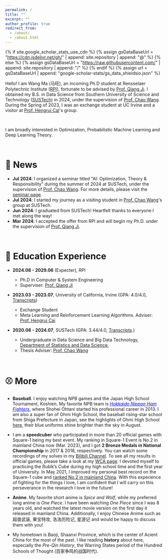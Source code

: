 ```yaml
---
permalink: /
title: ""
excerpt: ""
author_profile: true
redirect_from: 
  - /about/
  - /about.html
---
```


{% if site.google_scholar_stats_use_cdn %}
{% assign gsDataBaseUrl = "https://cdn.jsdelivr.net/gh/" | append: site.repository | append: "@" %}
{% else %}
{% assign gsDataBaseUrl = "https://raw.githubusercontent.com/" | append: site.repository | append: "/" %}
{% endif %}
{% assign url = gsDataBaseUrl | append: "google-scholar-stats/gs_data_shieldsio.json" %}

<span class='anchor' id='about-me'></span>

Hello! I am Wang Ma (马旺), an incoming Ph.D student at Rensselaer Polytechnic Institute ([RPI](https://www.rpi.edu/)), fortunate to be advised by [Prof. Qiang Ji](https://sites.ecse.rpi.edu/~qji/). I obtained my B.S. in Data Science from Southern University of Science and Technology ([SUSTech](https://sustech.edu.cn/en/)) in 2024, under the supervision of [Prof. Chao Wang](https://wangcmath.github.io/). During the Spring of 2023, I was an exchange student at UC Irvine and a visitor at [Prof. Hengrui Cai](https://hengruicai.github.io/)'s group.


<br/>

I am broadly interested in Optimization, Probabilistic Machine Learning and Deep Learning Theory. 


<br/>

# 📰 News
- **Jul 2024**:  I organized a seminar titled "AI: Optimization, Theory & Responsibility" during the summer of 2024 at SUSTech, under the supervision of [Prof. Chao Wang](https://wangcmath.github.io/). For more details, please visit the [seminar page](https://wma17.github.io/24summer/).
- **Jul 2024**: I started my journey as a visiting student in [Prof. Chao Wang](https://wangcmath.github.io/)'s group at SUSTech.
- **Jun 2024**: I graduated from SUSTech! Heartfelt thanks to everyone I met along the way!
- **Mar 2024**: I accepted the offer from RPI and will begin my Ph.D. under the supervision of [Prof. Qiang Ji](https://sites.ecse.rpi.edu/~qji/).
<br/>


# 📖 Education Experience
- **2024.08 - 2029.06** (Expecter), RPI
  - Ph.D in Computer & System Engineering
  - Superviser: [Prof. Qiang Ji](https://sites.ecse.rpi.edu/~qji/)
    
- **2023.03 - 2023.07**, University of California, Irvine (GPA: 4.0/4.0, [Transcripts](https://nbviewer.org/github/wma17/wma17.github.io/blob/main/docs/Transcripts%20%40UCI.pdf))
  - Exchange Student 
  - Meta Learning and Reinforcement Learning Algorithms. Adviser: [Prof. Hengrui Cai](https://hengruicai.github.io/)
    
- **2020.08 - 2024.07**, SUSTech (GPA: 3.44/4.0, [Transcripts](https://nbviewer.org/github/wma17/wma17.github.io/blob/main/docs/Transcript.pdf).)
  - Undergraduate in Data Science and Big Data Technology, [Department of Statistics and Data Science](https://stat-ds.sustech.edu.cn/?lang=en-us), 
  - Thesis Adviser: [Prof. Chao Wang](https://wangcmath.github.io/)
<br/>


# ⚾ More

* **Baseball**. I enjoy watching NPB games and the Japan High School Tournament, Koshien. My favorite NPB team is [*<font color=Blue>Hokkaido Nippon Ham Fighters</font>*](https://www.fighters.co.jp/), where Shohei Ohtani started his professional career in 2013. I am also a super fan of Ohmi High School, the baseball rising-star school from Shiga Prefecture in Japan, see the highlights of Ohmi High School [here](https://www.bilibili.com/video/BV1bF411a7B4/?spm_id_from=333.999.0.0&vd_source=39c9e2f0249c14d448a63ad2dec02137), their blue uniforms shine brighter than the sky in August.

* I am a **speedcuber** who participated in more than 20 official games with Square-1 being my best event. My ranking in Square-1 Event is No.2 in mainland China now (Mar. 2023), and I got **2 Bronze Medals in National Championship** in 2017 & 2018, respectively. You can watch some recordings of my solves in my [Bilibili Channel](https://space.bilibili.com/237775327/video). To see all my results in official games, please take a look at my [WCA page](https://www.worldcubeassociation.org/persons/2016MAWA01). I devoted myself to practicing the Rubik’s Cube during my high school time and the first year of University. In May 2021, I improved my personal best record on the Square-1 cube and [ranked No.2 in mainland China](https://www.worldcubeassociation.org/results/rankings/sq1/average?region=China). With this experience of fighting for the things I love, I am confident that I will carry on this perseverance in the research I love in the future!

* **Anime**. My favorite short anime is *Spice and Wolf*, while my preferred long anime is *One Piece*. I have been watching *One Piece* since I was 8 years old, and watched the latest movie version on the first day it released in mainland China. Additionally, I enjoy Chinese Anime such as 超兽武装, 果宝特攻, 洛洛历险记, 星游记 and would be happy to discuss them with you!

* My hometown is Baoji, Shaanxi Province, which is the center of Acient China for the most of the past. I like reading **history** about here, especially the *Pre-Qin History*, the Warring States period of the Hundred Schools of Thought (百家争鸣的战国时代).
